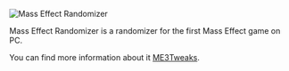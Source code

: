 ![Mass Effect Randomizer](https://i.imgur.com/wLs3UkM.png "Banner image")

Mass Effect Randomizer is a randomizer for the first Mass Effect game on PC.

You can find more information about it [ME3Tweaks](https://me3tweaks.com/masseffectrandomizer).
